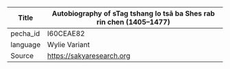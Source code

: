 |Title | Autobiography of sTag tshang lo tsā ba Shes rab rin chen (1405–1477) 
| --- | --- 
|pecha_id | I60CEAE82
|language | Wylie Variant
|Source | https://sakyaresearch.org